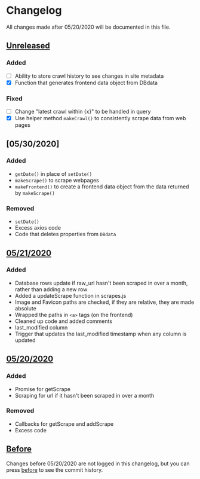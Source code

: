 # Changelog
All changes made after 05/20/2020 will be documented in this file.

## [Unreleased]
### Added
- [ ] Ability to store crawl history to see changes in site metadata
- [x] Function that generates frontend data object from DBdata

### Fixed
- [ ] Change "latest crawl within {x}" to be handled in query
- [x] Use helper method `makeCrawl()` to consistently scrape data from web pages

## [05/30/2020]
### Added
 - `getDate()` in place of `setDate()`
 - `makeScrape()` to scrape webpages
 - `makeFrontend()` to create a frontend data object from the data returned by `makeScrape()`

### Removed
 - `setDate()` 
 - Excess axios code
 - Code that deletes properties from `DBdata`

## [05/21/2020]
### Added
- Database rows update if raw_url hasn't been scraped in over a month, rather than adding a new row
- Added a updateScrape function in scrapes.js
- Image and Favicon paths are checked, if they are relative, they are made absolute
- Wrapped the paths in `<a>` tags (on the frontend)
- Cleaned up code and added comments 
- last_modified column
- Trigger that updates the last_modified timestamp when any column is updated

## [05/20/2020]
### Added
 - Promise for getScrape
 - Scraping for url if it hasn't been scraped in over a month

### Removed
 - Callbacks for getScrape and addScrape
 - Excess code

## [Before]
Changes before 05/20/2020 are not logged in this changelog, but you can press [before] to see the commit history.

[Unreleased]: https://github.com/Gbillington1/WebsiteScraper/compare/6872850..HEAD
[05/21/2020]: https://github.com/Gbillington1/WebsiteScraper/compare/57bd12d..6872850
[05/20/2020]: https://github.com/Gbillington1/WebsiteScraper/compare/ef92f98..57bd12d
[Before]: https://github.com/Gbillington1/WebsiteScraper/compare/4cd8ca9..ef92f98